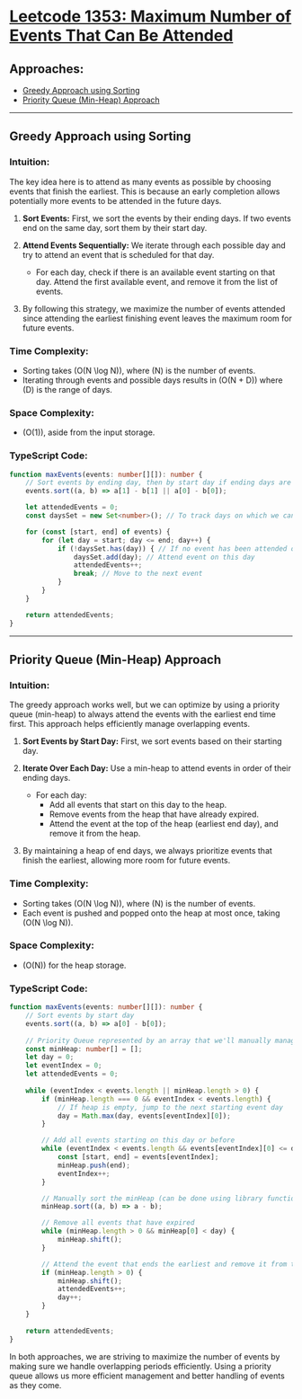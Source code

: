 # [Leetcode 1353: Maximum Number of Events That Can Be Attended](https://leetcode.com/problems/maximum-number-of-events-that-can-be-attended/)

## Approaches:
- [Greedy Approach using Sorting](#greedy-approach-using-sorting)
- [Priority Queue (Min-Heap) Approach](#priority-queue-min-heap-approach)

---

## Greedy Approach using Sorting

### Intuition:

The key idea here is to attend as many events as possible by choosing events that finish the earliest. This is because an early completion allows potentially more events to be attended in the future days.

1. **Sort Events:** First, we sort the events by their ending days. If two events end on the same day, sort them by their start day.

2. **Attend Events Sequentially:** We iterate through each possible day and try to attend an event that is scheduled for that day.

    - For each day, check if there is an available event starting on that day. Attend the first available event, and remove it from the list of events.

3. By following this strategy, we maximize the number of events attended since attending the earliest finishing event leaves the maximum room for future events.

### Time Complexity:
- Sorting takes \(O(N \log N)\), where \(N\) is the number of events.
- Iterating through events and possible days results in \(O(N + D)\) where \(D\) is the range of days.

### Space Complexity:
- \(O(1)\), aside from the input storage.

### TypeScript Code:

```typescript
function maxEvents(events: number[][]): number {
    // Sort events by ending day, then by start day if ending days are the same
    events.sort((a, b) => a[1] - b[1] || a[0] - b[0]);

    let attendedEvents = 0;
    const daysSet = new Set<number>(); // To track days on which we can attend events

    for (const [start, end] of events) {
        for (let day = start; day <= end; day++) {
            if (!daysSet.has(day)) { // If no event has been attended on this day
                daysSet.add(day); // Attend event on this day
                attendedEvents++; 
                break; // Move to the next event
            }
        }
    }

    return attendedEvents;
}
```

---

## Priority Queue (Min-Heap) Approach

### Intuition:

The greedy approach works well, but we can optimize by using a priority queue (min-heap) to always attend the events with the earliest end time first. This approach helps efficiently manage overlapping events.

1. **Sort Events by Start Day:** First, we sort events based on their starting day.

2. **Iterate Over Each Day:** Use a min-heap to attend events in order of their ending days.
   - For each day:
       - Add all events that start on this day to the heap.
       - Remove events from the heap that have already expired.
       - Attend the event at the top of the heap (earliest end day), and remove it from the heap.

3. By maintaining a heap of end days, we always prioritize events that finish the earliest, allowing more room for future events.

### Time Complexity:
- Sorting takes \(O(N \log N)\), where \(N\) is the number of events.
- Each event is pushed and popped onto the heap at most once, taking \(O(N \log N)\).

### Space Complexity:
- \(O(N)\) for the heap storage.

### TypeScript Code:

```typescript
function maxEvents(events: number[][]): number {
    // Sort events by start day
    events.sort((a, b) => a[0] - b[0]);
    
    // Priority Queue represented by an array that we'll manually manage
    const minHeap: number[] = [];
    let day = 0;
    let eventIndex = 0;
    let attendedEvents = 0;
    
    while (eventIndex < events.length || minHeap.length > 0) {
        if (minHeap.length === 0 && eventIndex < events.length) {
            // If heap is empty, jump to the next starting event day
            day = Math.max(day, events[eventIndex][0]);
        }

        // Add all events starting on this day or before
        while (eventIndex < events.length && events[eventIndex][0] <= day) {
            const [start, end] = events[eventIndex];
            minHeap.push(end);
            eventIndex++;
        }

        // Manually sort the minHeap (can be done using library functions for efficiency)
        minHeap.sort((a, b) => a - b);

        // Remove all events that have expired
        while (minHeap.length > 0 && minHeap[0] < day) {
            minHeap.shift();
        }

        // Attend the event that ends the earliest and remove it from the heap
        if (minHeap.length > 0) {
            minHeap.shift();
            attendedEvents++;
            day++;
        }
    }
    
    return attendedEvents;
}
```

In both approaches, we are striving to maximize the number of events by making sure we handle overlapping periods efficiently. Using a priority queue allows us more efficient management and better handling of events as they come.

